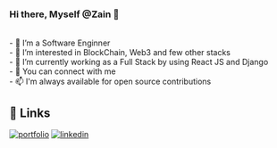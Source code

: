 ### Hi there, Myself @Zain 👋
<br/>
- 🔭 I’m a Software Enginner<br/>
- 👀 I’m interested in BlockChain, Web3 and few other stacks<br/>
- 🌱 I’m currently working as a Full Stack by using React JS and Django <br/>
- 💬 You can connect with me<br/>
- 📫 I'm always available for open source contributions




## 🔗 Links
[![portfolio](https://img.shields.io/badge/my_portfolio-000?style=for-the-badge&logo=ko-fi&logoColor=white)](https://portfolio-git-main-zainshahbaz786.vercel.app/)
[![linkedin](https://img.shields.io/badge/linkedin-0A66C2?style=for-the-badge&logo=linkedin&logoColor=white)](https://www.linkedin.com/in/zain-shahbaz-874712165/)


